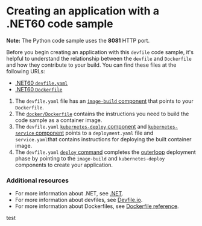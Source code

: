 # Creating an application with a .NET60 code sample

**Note:** The Python code sample uses the **8081** HTTP port.

Before you begin creating an application with this `devfile` code sample, it's helpful to understand the relationship between the `devfile` and `Dockerfile` and how they contribute to your build. You can find these files at the following URLs:

* [.NET60 `devfile.yaml`](https://github.com/redhat-appstudio/devfile-sample-dotnet60-dance/blob/main/devfile.yaml)
* [.NET60 `Dockerfile`](https://github.com/redhat-appstudio/devfile-sample-dotnet60-dance/blob/main/docker/Dockerfile)

1. The `devfile.yaml` file has an [`image-build` component](https://github.com/redhat-appstudio/devfile-sample-dotnet60-dance/blob/main/devfile.yaml#L44-L50) that points to your `Dockerfile`.
2. The [`docker/Dockerfile`](https://github.com/redhat-appstudio/devfile-sample-dotnet60-dance/blob/main/docker/Dockerfile) contains the instructions you need to build the code sample as a container image.
3. The `devfile.yaml` [`kubernetes-deploy` component](https://github.com/redhat-appstudio/devfile-sample-dotnet60-dance/blob/main/devfile.yaml#L51-L63) and [`kubernetes-service` component](https://github.com/redhat-appstudio/devfile-sample-dotnet60-dance/blob/main/devfile.yaml#L64-L71) points to a `deployment.yaml` file and `service.yaml`that contains instructions for deploying the built container image.
4. The `devfile.yaml` [`deploy` command](https://github.com/redhat-appstudio/devfile-sample-dotnet60-dance/blob/main/devfile.yaml#L89-L106) completes the [outerloop](https://devfile.io/docs/2.2.0/innerloop-vs-outerloop) deployment phase by pointing to the `image-build` and `kubernetes-deploy` components to create your application.

### Additional resources
* For more information about .NET, see [.NET](https://dotnet.microsoft.com/en-us/learn/dotnet/what-is-dotnet).
* For more information about devfiles, see [Devfile.io](https://devfile.io/).
* For more information about Dockerfiles, see [Dockerfile reference](https://docs.docker.com/engine/reference/builder/).

test
